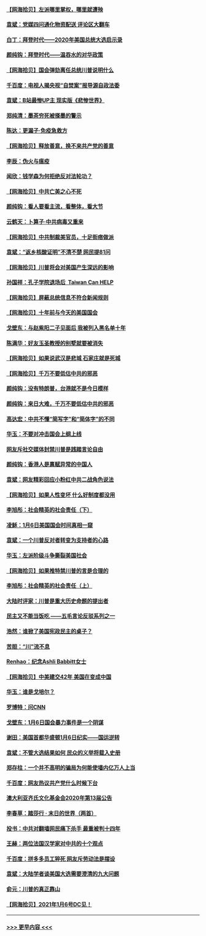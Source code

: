 #### [【网海拾贝】左派哪里掌权，哪里就遭殃](../pages/nsc993/n12715009.md?t=01280951) 
#### [袁斌：党媒四问通化物资配送 评论区大翻车](../pages/nsc993/n12714950.md?t=01280951) 
#### [白丁：拜登时代——2020年美国总统大选启示录](../pages/nsc993/n12714920.md?t=01280951) 
#### [颜纯钩：拜登时代——温吞水的对华政策](../pages/nsc993/n12713245.md?t=01280951) 
#### [【网海拾贝】国会弹劾离任总统川普说明什么](../pages/nsc993/n12712816.md?t=01280951) 
#### [千百度：电视人揭央视“自焚案”报导源自政法委](../pages/nsc993/n12709760.md?t=01280951) 
#### [袁斌：B站最惨UP主 现实版《悲惨世界》](../pages/nsc993/n12709686.md?t=01280951) 
#### [郑纯清：墨茶穷死被搽墨的警示](../pages/nsc993/n12709262.md?t=01280951) 
#### [陈达：更漏子·免疫急救方](../pages/nsc993/n12709244.md?t=01280951) 
#### [【网海拾贝】释放善意，换不来共产党的善意](../pages/nsc993/n12708361.md?t=01280951) 
#### [李辰：伪火与瘟疫](../pages/nsc993/n12707981.md?t=01280951) 
#### [闻欣：钱学森为何拒绝反对法轮功？](../pages/nsc993/n12707407.md?t=01280951) 
#### [【网海拾贝】中共亡美之心不死](../pages/nsc993/n12707621.md?t=01280951) 
#### [颜纯钩：看人要看主流，看整体，看大节](../pages/nsc993/n12707536.md?t=01280951) 
#### [云鹤天：卜算子‧中共病毒又重来](../pages/nsc993/n12707408.md?t=01280951) 
#### [【网海拾贝】中共制裁美官员，十足街痞做派](../pages/nsc993/n12705115.md?t=01280951) 
#### [袁斌：“返乡核酸证明”不清不楚 网民提81问](../pages/nsc993/n12704982.md?t=01280951) 
#### [【网海拾贝】川普将会对美国产生深远的影响](../pages/nsc993/n12703045.md?t=01280951) 
#### [孙国祥：孔子学院退场后  Taiwan Can HELP](../pages/nsc993/n12702430.md?t=01280951) 
#### [【网海拾贝】屏蔽总统信息不符合新闻规则](../pages/nsc993/n12699998.md?t=01280951) 
#### [【网海拾贝】十年前与今天的美国国会](../pages/nsc993/n12696993.md?t=01280951) 
#### [戈壁东：与赵紫阳二子见面后 我被列入黑名单十年](../pages/nsc993/n12696215.md?t=01280951) 
#### [陈满华：好友玉圣教授的别墅就要被消失](../pages/nsc993/n12695411.md?t=01280951) 
#### [【网海拾贝】如果说武汉是悲城 石家庄就是死城](../pages/nsc993/n12694589.md?t=01280951) 
#### [【网海拾贝】千万不要低估中共的邪恶](../pages/nsc993/n12692771.md?t=01280951) 
#### [颜纯钩：没有特朗普，台港就不是今日模样](../pages/nsc993/n12692678.md?t=01280951) 
#### [颜纯钩：来日大难，千万不要低估中共的邪恶](../pages/nsc993/n12692080.md?t=01280951) 
#### [高达宏：中共不懂“简写字”和“简体字”的不同](../pages/nsc993/n12692068.md?t=01280951) 
#### [华玉：不要对冲击国会上纲上线](../pages/nsc993/n12689948.md?t=01280951) 
#### [网友斥社交媒体封禁川普是践踏言论自由](../pages/nsc993/n12687482.md?t=01280951) 
#### [颜纯钩：香港人是禀赋异常的中国人](../pages/nsc993/n12685142.md?t=01280951) 
#### [袁斌：网友精彩回应小粉红中共二战角色说法](../pages/nsc993/n12684994.md?t=01280951) 
#### [【网海拾贝】如果人性变坏 什么好制度都没用](../pages/nsc993/n12683000.md?t=01280951) 
#### [李旭彤：社会精英的社会责任（下）](../pages/nsc993/n12680604.md?t=01280951) 
#### [凌稣：1月6日美国国会时间真相一窥](../pages/nsc993/n12682780.md?t=01280951) 
#### [袁斌：一个川普反对者转变为支持者的心路](../pages/nsc993/n12682700.md?t=01280951) 
#### [华玉：左派阶级斗争撕裂美国社会](../pages/nsc993/n12681226.md?t=01280951) 
#### [【网海拾贝】如果推特禁川普的言是合理的](../pages/nsc993/n12681232.md?t=01280951) 
#### [李旭彤：社会精英的社会责任（上）](../pages/nsc993/n12680501.md?t=01280951) 
#### [大陆时评家：川普是重大历史命题的提出者](../pages/nsc993/n12679904.md?t=01280951) 
#### [民主又不能当饭吃 ——五毛言论反驳系列之一](../pages/nsc993/n12679877.md?t=01280951) 
#### [浩然：谁掀了美国宪政民主的桌子？](../pages/nsc993/n12679850.md?t=01280951) 
#### [苦胆：“川”流不息](../pages/nsc993/n12678388.md?t=01280951) 
#### [Renhao：纪念Ashli Babbitt女士](../pages/nsc993/n12678359.md?t=01280951) 
#### [【网海拾贝】中美建交42年 美国在变成中国](../pages/nsc993/n12678324.md?t=01280951) 
#### [华玉：谁是戈培尔？](../pages/nsc993/n12677515.md?t=01280951) 
#### [罗博特：问CNN](../pages/nsc993/n12677172.md?t=01280951) 
#### [戈壁东：1月6日国会暴力事件是一个阴谋](../pages/nsc993/n12674639.md?t=01280951) 
#### [谢田：美国首都华盛顿1月6日纪实——国运逆转](../pages/nsc993/n12673190.md?t=01280951) 
#### [袁斌：不管大选结果如何 民众的义举将载入史册](../pages/nsc993/n12672787.md?t=01280951) 
#### [郑存柱：一个并不高明的骗局为何能使墙内亿万人上当](../pages/nsc993/n12671449.md?t=01280951) 
#### [千百度：网友热议共产党什么时候下台](../pages/nsc993/n12670442.md?t=01280951) 
#### [澳大利亚齐氏文化基金会2020年第13届公告](../pages/nsc993/n12670273.md?t=01280951) 
#### [李春草：踏莎行 · 末日的世界（两首）](../pages/nsc993/n12670253.md?t=01280951) 
#### [投书：中共对翻墙网民痛下杀手 最重被判十四年](../pages/nsc993/n12670190.md?t=01280951) 
#### [王赫：两位法国汉学家对中共的十个观点](../pages/nsc993/n12669593.md?t=01280951) 
#### [千百度：拼多多员工猝死 网友斥劳动法是摆设](../pages/nsc993/n12668081.md?t=01280951) 
#### [袁斌：大陆学者谈美国大选需要澄清的九大问题](../pages/nsc993/n12668023.md?t=01280951) 
#### [俞元：川普的真正靠山](../pages/nsc993/n12668000.md?t=01280951) 
#### [【网海拾贝】2021年1月6号DC见！](../pages/nsc993/n12664957.md?t=01280951) 

----
#### [ >>> 更早内容 <<< ](../indexes/nsc993-earlier.md)
